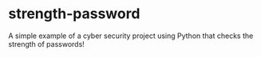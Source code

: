 # strength-password
A simple example of a cyber security project using Python that checks the strength of passwords!
